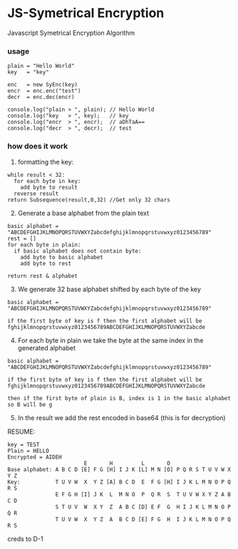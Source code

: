 # JS-Symetrical Encryption
 Javascript Symetrical Encryption Algorithm


### usage
```
plain = "Hello World"
key   = "key"

enc   = new SyEnc(key)
encr  = enc.enc("test")
decr  = enc.dec(encr)

console.log("plain > ", plain); // Hello World
console.log("key   > ", key);   // key
console.log("encr  > ", encr);  // aDhTaA==
console.log("decr  > ", decr);  // test
```

### how does it work
1. formatting the key:
```
while result < 32:
  for each byte in key:
    add byte to result
  reverse result
return Subsequence(result,0,32) //Get only 32 chars
```
2. Generate a base alphabet from the plain text
```
basic alphabet = "ABCDEFGHIJKLMNOPQRSTUVWXYZabcdefghijklmnopqrstuvwxyz0123456789"
rest = []
for each byte in plain:
  if basic alphabet does not contain byte:
    add byte to basic alphabet
    add byte to rest
    
return rest & alphabet
```
3. We generate 32 base alphabet shifted by each byte of the key
```
basic alphabet = "ABCDEFGHIJKLMNOPQRSTUVWXYZabcdefghijklmnopqrstuvwxyz0123456789"

if the first byte of key is f then the first alphabet will be
fghijklmnopqrstuvwxyz0123456789ABCDEFGHIJKLMNOPQRSTUVWXYZabcde
```
4. For each byte in plain we take the byte at the same index in the generated alphabet
```
basic alphabet = "ABCDEFGHIJKLMNOPQRSTUVWXYZabcdefghijklmnopqrstuvwxyz0123456789"

if the first byte of key is f then the first alphabet will be
fghijklmnopqrstuvwxyz0123456789ABCDEFGHIJKLMNOPQRSTUVWXYZabcde

then if the first byte of plain is B, index is 1 in the basic alphabet so B will be g
```
5. In the result we add the rest encoded in base64 (this is for decryption)


RESUME:
```
key = TEST
Plain = HELLO
Encrypted = AIDEH
                        E       H         L       O
Base alphabet: A B C D [E] F G [H] I J K [L] M N [O] P Q R S T U V W X Y Z
Key:           T U V W  X  Y Z [A] B C D  E  F G [H] I J K L M N O P Q R S
               E F G H [I] J K  L  M N O  P  Q R  S  T U V W X Y Z A B C D
               S T U V  W  X Y  Z  A B C [D] E F  G  H I J K L M N O P Q R 
               T U V W  X  Y Z  A  B C D [E] F G  H  I J K L M N O P Q R S
```

creds to D-1